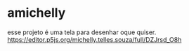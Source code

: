 # amichelly
esse projeto é uma tela para desenhar oque quiser.
https://editor.p5js.org/michelly.telles.souza/full/DZJrsd_O8h
